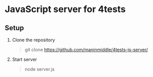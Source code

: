 # JavaScript server for 4tests

## Setup
1. Сlone the repository
   > git clone https://github.com/maninmiddle/4tests-js-server/
2. Start server
   > node server.js
